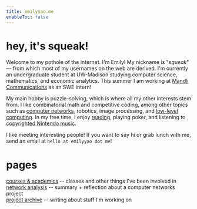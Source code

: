 ```yaml
---
title: emilyyao.me
enableToc: false
---
```


# hey, it's squeak!
Welcome to my pothole of the internet. I'm Emily! My nickname is "*squeak*" — from which most of my usernames on the web are derived. I'm currently an undergraduate student at UW-Madison studying computer science, mathematics, and economic analytics. This summer I am working at [Mandli Communications](https://www.mandli.com/) as an SWE intern!

My main hobby is puzzle-solving, which is where all my other interests stem from. I like combinatorial math and competitive coding, among other topics such as [computer networks](/ece537), robotics, image processing, and [low-level computing](https://store.steampowered.com/app/370360/TIS100/). In my free time, I enjoy [reading](https://thebookerprizes.com/the-booker-library/books), playing poker, and listening to [copyrighted Nintendo music](https://youtu.be/HL9_xm5HwrE).

I like meeting interesting people! If you want to say hi or grab lunch with me, send an email at `hello at emilyyao dot me`!

<!-- # projects...
- Split wireless Lily58 Pro keyboard
- [Flipper zero](https://flipperzero.one/)
- Concept maps similar to [this](https://live.staticflickr.com/272/32264483720_c51bdde679_b.jpg)
    - TCP/IP
    - heaps n' caches
- [Motion canvas](https://motioncanvas.io/) for math animations
- [micromouse](https://www.youtube.com/watch?v=ZMQbHMgK2rw) -->

# pages
[courses & academics](/academics) -- classes and other things I've been involved in  
[network analysis](/ece537) -- summary + reflection about a computer networks project  
[project archive](/projects) -- writing about stuff I'm working on
